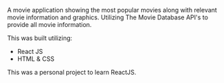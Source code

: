 A movie application showing the most popular movies along with relevant movie information and graphics.
Utilizing The Movie Database API's to provide all movie information.

This was built utilizing:

- React JS
- HTML & CSS

This was a personal project to learn ReactJS.
